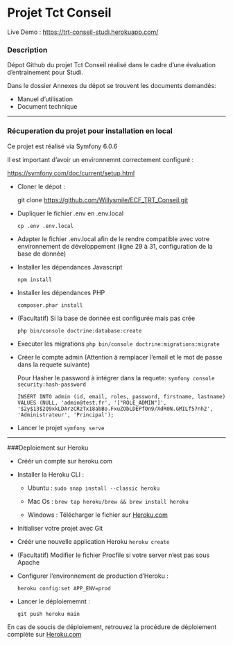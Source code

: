 # Projet Tct Conseil

Live Demo : https://trt-conseil-studi.herokuapp.com/

### Description

Dépot Github du projet Tct Conseil réalisé dans le cadre d’une évaluation d’entrainement pour Studi.

Dans le dossier Annexes du dépot se trouvent les documents demandés:

- Manuel d’utilisation
- Document technique

---

### Récuperation du projet pour installation en local

Ce projet est réalisé via Symfony 6.0.6

Il est important d’avoir un environnemnt correctement configuré :

https://symfony.com/doc/current/setup.html

- Cloner le dépot :

  git clone https://github.com/Willysmile/ECF_TRT_Conseil.git


- Dupliquer le fichier .env en .env.local

  `cp .env .env.local`


- Adapter le fichier .env.local afin de le rendre compatible avec votre environnement de développement
  (ligne 29 à 31, configuration de la base de donnée)


- Installer les dépendances Javascript

  `npm install`


- Installer les dépendances PHP

  `composer.phar install`


- (Facultatif) Si la base de donnée est configurée mais pas crée

  `php bin/console doctrine:database:create`


- Executer les migrations
  `php bin/console doctrine:migrations:migrate`


- Créer le compte admin (Attention à remplacer l’email et le mot de passe dans la requete suivante)

    Pour Hasher le password à intégrer dans la requete: 
     `symfony console security:hash-password`

  `INSERT INTO admin (id, email, roles, password, firstname, lastname) VALUES (NULL, 'admin@test.fr', '["ROLE_ADMIN"]', '$2y$13$2Q9xkLDArzCRzTx18abBo.FxuZObLDEPfOn9/XdR0N.GMILf57nh2', 'Administrateur', 'Principal');`
  

- Lancer le projet
    `symfony serve`



---

###Deploiement sur Heroku

- Créér un compte sur heroku.com

- Installer la Heroku CLI :

  - Ubuntu : `sudo snap install --classic heroku`

  - Mac Os : `brew tap heroku/brew && brew install heroku`

  - Windows : Télécharger le fichier sur [Heroku.com](https://devcenter.heroku.com/articles/heroku-cli)


- Initialiser votre projet avec Git


- Créér une nouvelle application Heroku
    `heroku create`


- (Facultatif) Modifier le fichier Procfile si votre server n’est pas sous Apache


- Configurer l’environnement de production d’Heroku :

    `heroku config:set APP_ENV=prod`


- Lancer le déploiememnt :

    `git push heroku main`


En cas de soucis de déploiement, retrouvez la procédure de déploiement complète sur [Heroku.com](https://devcenter.heroku.com/articles/deploying-symfony4)
